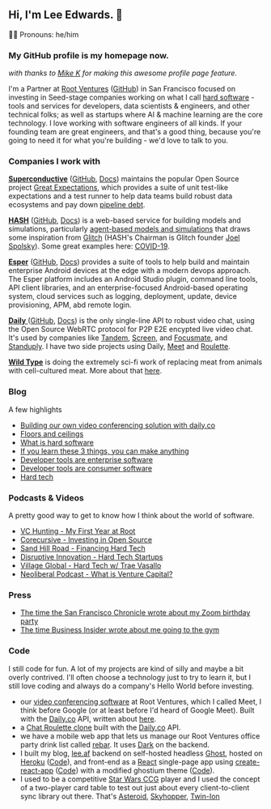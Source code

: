 ## Hi, I'm Lee Edwards. 👋
🏳️‍🌈 Pronouns: he/him

### My GitHub profile is my homepage now.
*with thanks to [Mike K](https://github.com/mikekavouras) for making this awesome profile page feature.*

I'm a Partner at [Root Ventures](https://root.vc) ([GitHub](https://github.com/rootvc)) in San Francisco focused on investing in Seed-stage companies working on what I call [hard software](https://lee.af/what-is-hard-software) - tools and services for developers, data scientists & engineers, and other technical folks; as well as startups where AI & machine learning are the core technology. I love working with software engineers of all kinds. If your founding team are great engineers, and that's a good thing, because you're going to need it for what you're building - we'd love to talk to you.

### Companies I work with

[__Superconductive__](https://superconductive.com) ([GitHub](https://github.com/superconductive), [Docs](https://github.com/great-expectations/great_expectations/blob/develop/README.md)) maintains the popular Open Source project [Great Expectations](https://github.com/great-expectations/great_expectations), which provides a suite of unit test-like expectations and a test runner to help data teams build robust data ecosystems and pay down [pipeline debt](https://medium.com/@expectgreatdata/down-with-pipeline-debt-introducing-great-expectations-862ddc46782a).

[__HASH__](https://hash.ai) ([GitHub](https://github.com/hashintel), [Docs](https://docs.hash.ai/core/hello-world/hello-hash)) is a web-based service for building models and simulations, particularly [agent-based models and simulations](https://journal.sohostrategy.com/what-is-abm-abms-f52ff2f1f712) that draws some inspiration from [Glitch](https://glitch.com) (HASH's Chairman is Glitch founder [Joel Spolsky](https://joelonsoftware.com)). Some great examples here: [COVID-19](https://hash.ai/coronavirus).

[__Esper__](https://esper.io) ([GitHub](https://esper-io), [Docs](https://docs.esper.io/)) provides a suite of tools to help build and maintain enterprise Android devices at the edge with a modern devops approach. The Esper platform includes an Android Studio plugin, command line tools, API client libraries, and an enterprise-focused Android-based operating system, cloud services such as logging, deployment, update, device provisioning, APM, abd remote login.

[__Daily__ ](https://daily.co) ([GitHub](https://github.com/daily-co), [Docs](https://docs.daily.co/docs/reference-docs)) is the only single-line API to robust video chat, using the Open Source WebRTC protocol for P2P E2E encypted live video chat. It's used by companies like [Tandem](https://tandem.chat), [Screen](https://screen.so), and [Focusmate](https://focusmate.com), and [Standuply](https://standuply.com). I have two side projects using Daily, [Meet](https://github.com/rootvc/meet) and [Roulette](https://github.com/ledwards/roulette).

[__Wild Type__](https://www.wildtypefoods.com) is doing the extremely sci-fi work of replacing meat from animals with cell-cultured meat. More about that [here](https://thespoon.tech/wild-type-debuts-new-cultured-salmon-in-largest-tasting-of-lab-grown-meat/).

### Blog
A few highlights
- [Building our own video conferencing solution with daily.co](https://lee.af/meet-app/)
- [Floors and ceilings](https://lee.af/floors-and-ceilings/)
- [What is hard software](https://lee.af/what-is-hard-software/)
- [If you learn these 3 things, you can make anything](https://lee.af/if-you-learn-these-3-things-you-can-make-anything/)
- [Developer tools are enterprise software](https://lee.af/developer-tools-are-enterprise-software/)
- [Developer tools are consumer software](https://lee.af/developer-tools-are-consumer-software/)
- [Hard tech](https://lee.af/hard-tech/)

### Podcasts & Videos
A pretty good way to get to know how I think about the world of software.
- [VC Hunting - My First Year at Root](https://vchunting.com/lee-edwards/)
- [Corecursive - Investing in Open Source](https://corecursive.com/043-lee-edwards-developer-tools/)
- [Sand Hill Road - Financing Hard Tech](https://www.youtube.com/watch?v=k4hZxxGHdjI&feature=youtu.be)
- [Disruptive Innovation - Hard Tech Startups](https://podcasts.apple.com/us/podcast/episode-4-what-is-hard-tech-or-deep-tech-why-are-companies/id1477671920?i=1000449154107)
- [Village Global - Hard Tech w/ Trae Vasallo](https://podcasts.apple.com/us/podcast/requests-for-startups-hard-tech-trae-vassallo-lee-edwards/id1316769266?i=1000444589418)
- [Neoliberal Podcast - What is Venture Capital?](https://podtail.com/podcast/the-neolib-podcast/getting-to-the-root-of-venture-capital-ft-lee-edwa/)

### Press
- [The time the San Francisco Chronicle wrote about my Zoom birthday party](https://www.sfchronicle.com/culture/article/Coronavirus-Staying-at-home-many-in-the-Bay-15148763.php)
- [The time Business Insider wrote about me going to the gym](https://www.businessinsider.com/i-tried-barrys-bootcamp-a-vc-favorite-intense-fitness-program-2019-5)

### Code
I still code for fun. A lot of my projects are kind of silly and maybe a bit overly contrived. I'll often choose a technology just to try to learn it, but I still love coding and always do a company's Hello World before investing.
- our [video conferencing software](https://github.com/rootvc/meet) at Root Ventures, which I called Meet, I think before Google (or at least before I'd heard of Google Meet). Built with the [Daily.co](https://daily.co) API, written about [here](https://lee.af/meet-app/).
- a [Chat Roulette clone](https://github.com/ledwards/roulette) built with the [Daily.co](https://daily.co) API.
- we have a mobile web app that lets us manage our Root Ventures office party drink list called [rebar](https://github.com/rootvc/rebar). It uses [Dark](https://darklang.com) on the backend.
- I built my blog, [lee.af](https://lee.af) backend on self-hosted headless [Ghost](https://ghost.io), hosted on [Heroku](https://heroku.com) ([Code](https://github.com/ledwards/ghost-on-heroku)), and front-end as a [React](https://github.com/facebook/react) single-page app using [create-react-app](https://create-react-app.dev/docs/getting-started/) ([Code](https://github.com/ledwards/gatsby-ghost)) with a modified ghostium theme ([Code](https://github.com/ledwards/ghostium)).
- I used to be a competitive [Star Wars CCG](https://www.starwarsccg.org/) player and I used the concept of a two-player card table to test out just about every client-to-client sync library out there. That's [Asteroid](https://github.com/ledwards/asteroid), [Skyhopper](https://github.com/ledwards/skyhopper), [Twin-Ion](https://github.com/ledwards/twin-ion)
